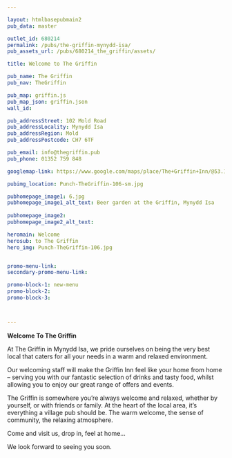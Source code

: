 ```yaml
---

layout: htmlbasepubmain2
pub_data: master

outlet_id: 680214
permalink: /pubs/the-griffin-mynydd-isa/
pub_assets_url: /pubs/680214_the_griffin/assets/

title: Welcome to The Griffin

pub_name: The Griffin
pub_nav: TheGriffin

pub_map: griffin.js
pub_map_json: griffin.json
wall_id:

pub_addressStreet: 102 Mold Road
pub_addressLocality: Mynydd Isa
pub_addressRegion: Mold
pub_addressPostcode: CH7 6TF

pub_email: info@thegriffin.pub
pub_phone: 01352 759 848

googlemap-link: https://www.google.com/maps/place/The+Griffin+Inn/@53.1660548,-3.1143288,17z/data=!4m13!1m7!3m6!1s0x487acfc4cee85661:0x873f66a51a4c02cf!2sThe+Griffin+Inn!3b1!8m2!3d53.1660548!4d-3.1121401!3m4!1s0x487acfc4cee85661:0x873f66a51a4c02cf!8m2!3d53.1660548!4d-3.1121401

pubimg_location: Punch-TheGriffin-106-sm.jpg

pubhomepage_image1: 6.jpg
pubhomepage_image1_alt_text: Beer garden at the Griffin, Mynydd Isa
 
pubhomepage_image2:
pubhomepage_image2_alt_text: 

heromain: Welcome
herosub: to The Griffin
hero_img: Punch-TheGriffin-106.jpg


promo-menu-link:
secondary-promo-menu-link:

promo-block-1: new-menu
promo-block-2:
promo-block-3: 



---
```



**Welcome To The Griffin**

At The Griffin in Mynydd Isa, we pride ourselves on being the very best local that caters for all your needs in a warm and relaxed environment.

Our welcoming staff will make the Griffin Inn feel like your home from home – serving you with our fantastic selection of drinks and tasty food, whilst allowing you to enjoy our great range of offers and events.

The Griffin is somewhere you’re always welcome and relaxed, whether by yourself, or with friends or family. At the heart of the local area, it’s everything a village pub should be. The warm welcome, the sense of community, the relaxing atmosphere. 

Come and visit us, drop in, feel at home… 

We look forward to seeing you soon.
